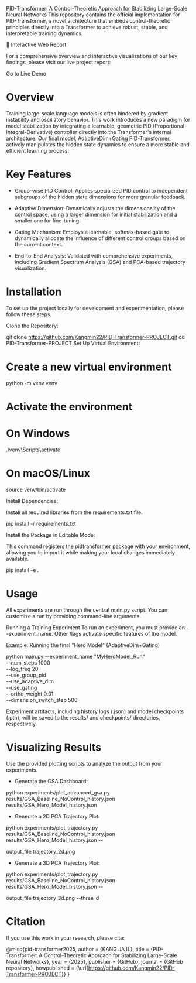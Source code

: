 PID-Transformer: A Control-Theoretic Approach for Stabilizing Large-Scale Neural Networks
This repository contains the official implementation for PID-Transformer, a novel architecture that embeds control-theoretic principles directly into a Transformer to achieve robust, stable, and interpretable training dynamics.

🚀 Interactive Web Report

For a comprehensive overview and interactive visualizations of our key findings, please visit our live project report:

Go to Live Demo

# Overview

Training large-scale language models is often hindered by gradient instability and oscillatory behavior. This work introduces a new paradigm for model stabilization by integrating a learnable, geometric PID (Proportional-Integral-Derivative) controller directly into the Transformer's internal architecture. Our final model, AdaptiveDim+Gating PID-Transformer, actively manipulates the hidden state dynamics to ensure a more stable and efficient learning process.

# Key Features

- Group-wise PID Control: Applies specialized PID control to independent subgroups of the hidden state dimensions for more granular feedback.

- Adaptive Dimension: Dynamically adjusts the dimensionality of the control space, using a larger dimension for initial stabilization and a smaller one for fine-tuning.

- Gating Mechanism: Employs a learnable, softmax-based gate to dynamically allocate the influence of different control groups based on the current context.

- End-to-End Analysis: Validated with comprehensive experiments, including Gradient Spectrum Analysis (GSA) and PCA-based trajectory visualization.

# Installation

To set up the project locally for development and experimentation, please follow these steps.

Clone the Repository:

git clone https://github.com/Kangmin22/PID-Transformer-PROJECT.git
cd PID-Transformer-PROJECT
Set Up Virtual Environment:


# Create a new virtual environment

python -m venv venv

# Activate the environment
# On Windows

.\venv\Scripts\activate

# On macOS/Linux

source venv/bin/activate

Install Dependencies:

Install all required libraries from the requirements.txt file.

pip install -r requirements.txt

Install the Package in Editable Mode:

This command registers the pidtransformer package with your environment, allowing you to import it while making your local changes immediately available.

pip install -e .

# Usage

All experiments are run through the central main.py script. You can customize a run by providing command-line arguments.

Running a Training Experiment
To run an experiment, you must provide an --experiment_name. Other flags activate specific features of the model.

Example: Running the final "Hero Model" (AdaptiveDim+Gating)

python main.py --experiment_name "MyHeroModel_Run" \
               --num_steps 1000 \
               --log_freq 20 \
               --use_group_pid \
               --use_adaptive_dim \
               --use_gating \
               --ortho_weight 0.01 \
               --dimension_switch_step 500

Experiment artifacts, including history logs (.json) and model checkpoints (.pth), will be saved to the results/ and checkpoints/ directories, respectively.

# Visualizing Results

Use the provided plotting scripts to analyze the output from your experiments.

- Generate the GSA Dashboard:

python experiments/plot_advanced_gsa.py results/GSA_Baseline_NoControl_history.json results/GSA_Hero_Model_history.json

- Generate a 2D PCA Trajectory Plot:

python experiments/plot_trajectory.py results/GSA_Baseline_NoControl_history.json results/GSA_Hero_Model_history.json --

output_file trajectory_2d.png

- Generate a 3D PCA Trajectory Plot:

python experiments/plot_trajectory.py results/GSA_Baseline_NoControl_history.json results/GSA_Hero_Model_history.json --

output_file trajectory_3d.png --three_d

# Citation

If you use this work in your research, please cite:

@misc{pid-transformer2025,
  author       = {KANG JA IL},
  title        = {PID-Transformer: A Control-Theoretic Approach for Stabilizing Large-Scale Neural Networks},
  year         = {2025},
  publisher    = {GitHub},
  journal      = {GitHub repository},
  howpublished = {\url{https://github.com/Kangmin22/PID-Transformer-PROJECT}}
}